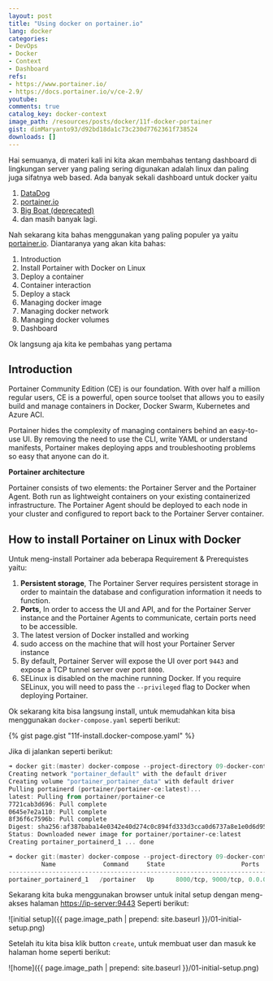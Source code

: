 ```yaml
---
layout: post
title: "Using docker on portainer.io"
lang: docker
categories:
- DevOps
- Docker
- Context
- Dashboard
refs: 
- https://www.portainer.io/
- https://docs.portainer.io/v/ce-2.9/
youtube: 
comments: true
catalog_key: docker-context
image_path: /resources/posts/docker/11f-docker-portainer
gist: dimMaryanto93/d92bd18da1c73c230d7762361f738524
downloads: []
---
```



Hai semuanya, di materi kali ini kita akan membahas tentang dashboard di lingkungan server yang paling sering digunakan adalah linux dan paling juga sifatnya web based. Ada banyak sekali dashboard untuk docker yaitu

1. [DataDog](https://www.datadoghq.com/dashboards/docker-dashboard/)
2. [portainer.io](https://www.portainer.io/)
3. [Big Boat (deprecated)](https://github.com/ICTU/docker-dashboard#big-boat)
4. dan masih banyak lagi. 

Nah sekarang kita bahas menggunakan yang paling populer ya yaitu [portainer.io](https://www.portainer.io/). Diantaranya yang akan kita bahas:

1. Introduction
2. Install Portainer with Docker on Linux
3. Deploy a container
4. Container interaction
5. Deploy a stack
6. Managing docker image
7. Managing docker network
8. Managing docker volumes
9. Dashboard

Ok langsung aja kita ke pembahas yang pertama

## Introduction

Portainer Community Edition (CE) is our foundation. With over half a million regular users, CE is a powerful, open source toolset that allows you to easily build and manage containers in Docker, Docker Swarm, Kubernetes and Azure ACI.

Portainer hides the complexity of managing containers behind an easy-to-use UI. By removing the need to use the CLI, write YAML or understand manifests, Portainer makes deploying apps and troubleshooting problems so easy that anyone can do it.

**Portainer architecture**

Portainer consists of two elements: the Portainer Server and the Portainer Agent. Both run as lightweight containers on your existing containerized infrastructure. The Portainer Agent should be deployed to each node in your cluster and configured to report back to the Portainer Server container.

## How to install Portainer on Linux with Docker

Untuk meng-install Portainer ada beberapa Requirement & Prerequistes yaitu:

1. **Persistent storage**, The Portainer Server requires persistent storage in order to maintain the database and configuration information it needs to function.
2. **Ports**, In order to access the UI and API, and for the Portainer Server instance and the Portainer Agents to communicate, certain ports need to be accessible.
3. The latest version of Docker installed and working
4. sudo access on the machine that will host your Portainer Server instance
5. By default, Portainer Server will expose the UI over port `9443` and expose a TCP tunnel server over port `8000`.
6. SELinux is disabled on the machine running Docker. If you require SELinux, you will need to pass the `--privileged` flag to Docker when deploying Portainer.

Ok sekarang kita bisa langsung install, untuk memudahkan kita bisa menggunakan `docker-compose.yaml` seperti berikut:

{% gist page.gist "11f-install.docker-compose.yaml" %}

Jika di jalankan seperti berikut:

```powershell
➜ docker git:(master) docker-compose --project-directory 09-docker-context/portainer up -d portainerd
Creating network "portainer_default" with the default driver
Creating volume "portainer_portainer_data" with default driver
Pulling portainerd (portainer/portainer-ce:latest)...
latest: Pulling from portainer/portainer-ce
7721cab3d696: Pull complete
0645e7e2a110: Pull complete
8f36f6c7596b: Pull complete
Digest: sha256:af387baba14e0342e40d274c0c894fd333d3cca0d6737a8e1e0d6d9523c87a8a
Status: Downloaded newer image for portainer/portainer-ce:latest
Creating portainer_portainerd_1 ... done

➜ docker git:(master) docker-compose --project-directory 09-docker-context/portainer ps
         Name             Command     State                     Ports
----------------------------------------------------------------------------------------
portainer_portainerd_1   /portainer   Up      8000/tcp, 9000/tcp, 0.0.0.0:9443->9443/tcp
```

Sekarang kita buka menggunakan browser untuk inital setup dengan meng-akses halaman [https://ip-server:9443](https://localhost:9443) Seperti berikut:

![initial setup]({{ page.image_path | prepend: site.baseurl }}/01-initial-setup.png)

Setelah itu kita bisa klik button `create`, untuk membuat user dan masuk ke halaman home seperti berikut:

![home]({{ page.image_path | prepend: site.baseurl }}/01-initial-setup.png)
